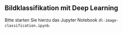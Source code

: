 ## Bildklassifikation mit Deep Learning

Bitte starten Sie hierzu das Jupyter Notebook `dl-image-classification.ipynb`.
